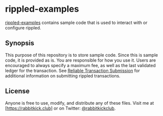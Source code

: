 rippled-examples
================
[rippled-examples] contains sample code that is used to interact with or configure rippled.

Synopsis
--------
This purpose of this repository is to store sample code. Since this is sample code, it is provided as is. You are responsible for how you use it. Users are encouraged to always specify a maximum fee, as well as the last validated ledger for the transaction. See [Reliable Transaction Submission] for additional information on submitting rippled transactions.

License
-------
Anyone is free to use, modify, and distribute any of these files.
Visit me at [https://rabbitkick.club] or on Twitter: [@rabbitkickclub].

[rippled-examples]:https://github.com/crypticrabbit/rippled-examples
[Reliable Transaction Submission]:https://xrpl.org/reliable-transaction-submission.html
[@rabbitkickclub]:https://twitter.com/xrpl_rabbit
[https://rabbitkick.club]:https://rabbitkick.club
